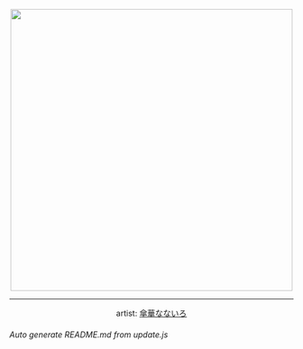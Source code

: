 
<p align="center">
  <img width="500" src="https://nekos.best/api/v2/neko/0765.png">
  <hr/>
  <center>
    artist: <a href="https://www.pixiv.net/en/artworks/98825119">傘華なないろ</a>
  </center>
</p>


###### Auto generate README.md from update.js

